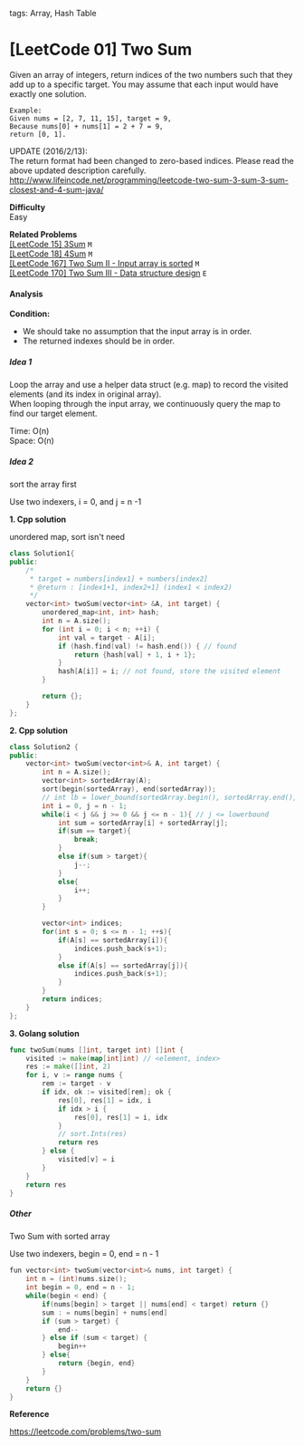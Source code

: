 tags: Array, Hash Table

# [LeetCode 01] Two Sum
Given an array of integers, return indices of the two numbers such that they add up to a specific target.
You may assume that each input would have exactly one solution.

    Example:  
    Given nums = [2, 7, 11, 15], target = 9,  
    Because nums[0] + nums[1] = 2 + 7 = 9,  
    return [0, 1].  

UPDATE (2016/2/13):  
The return format had been changed to zero-based indices. Please read the above updated description carefully.  
http://www.lifeincode.net/programming/leetcode-two-sum-3-sum-3-sum-closest-and-4-sum-java/

**Difficulty**  
Easy

**Related Problems**  
[[LeetCode 15] 3Sum]() `M`  
[[LeetCode 18] 4Sum]() `M`  
[[LeetCode 167] Two Sum II - Input array is sorted]() `M`  
[[LeetCode 170] Two Sum III - Data structure design]() `E`


#### Analysis

**Condition:**

 * We should take no assumption that the input array is in order.
 * The returned indexes should be in order.

##### Idea 1

Loop the array and use a helper data struct (e.g. map) to record the visited elements (and its index in original array).  
When looping through the input array, we continuously query the map to find our target element. 

Time:  O(n)  
Space: O(n)

##### Idea 2

sort the array first  

Use two indexers, i = 0, and j = n -1  


**1. Cpp solution**

unordered map, sort isn't need

```cpp
class Solution1{
public:
    /*
     * target = numbers[index1] + numbers[index2]
     * @return : [index1+1, index2+1] (index1 < index2)
     */
    vector<int> twoSum(vector<int> &A, int target) {
        unordered_map<int, int> hash;
        int n = A.size();
        for (int i = 0; i < n; ++i) {
            int val = target - A[i];
            if (hash.find(val) != hash.end()) { // found
                return {hash[val] + 1, i + 1};
            }
            hash[A[i]] = i; // not found, store the visited element
        }

        return {};
    }
};
```

**2. Cpp solution**

```cpp
class Solution2 {
public:
    vector<int> twoSum(vector<int>& A, int target) {
        int n = A.size();
        vector<int> sortedArray(A);
        sort(begin(sortedArray), end(sortedArray));
        // int lb = lower_bound(sortedArray.begin(), sortedArray.end(), target) - sortedArray.begin();
        int i = 0, j = n - 1;
        while(i < j && j >= 0 && j <= n - 1){ // j <= lowerbound
            int sum = sortedArray[i] + sortedArray[j];
            if(sum == target){
                break;
            }
            else if(sum > target){
                j--;
            }
            else{
                i++;
            }
        }

        vector<int> indices;
        for(int s = 0; s <= n - 1; ++s){
            if(A[s] == sortedArray[i]){
                indices.push_back(s+1);
            }
            else if(A[s] == sortedArray[j]){
                indices.push_back(s+1);
            }
        }
        return indices;
    }
};
```

**3. Golang solution**

```go
func twoSum(nums []int, target int) []int {
    visited := make(map[int]int) // <element, index>
    res := make([]int, 2)
    for i, v := range nums {
        rem := target - v
        if idx, ok := visited[rem]; ok {
            res[0], res[1] = idx, i
            if idx > i {
                res[0], res[1] = i, idx
            }
            // sort.Ints(res)
            return res
        } else {
            visited[v] = i
        }
    }
    return res
}
```

##### Other

Two Sum with sorted array

Use two indexers, begin = 0, end = n - 1

```cpp
fun vector<int> twoSum(vector<int>& nums, int target) {
    int n = (int)nums.size();
    int begin = 0, end = n - 1;
    while(begin < end) {
        if(nums[begin] > target || nums[end] < target) return {}
        sum : = nums[begin] + nums[end]
        if (sum > target) {
            end--
        } else if (sum < target) {
            begin++
        } else{
            return {begin, end}
        }
    }
    return {}
}
```

**Reference**

https://leetcode.com/problems/two-sum

